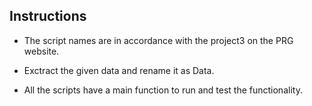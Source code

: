 ## Instructions

- The script names are in accordance with the project3 on the PRG website.

- Exctract the given data and rename it as Data.

- All the scripts have a main function to run and test the functionality.